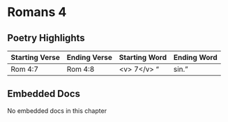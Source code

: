 # Romans 4

## Poetry Highlights

| Starting Verse | Ending Verse | Starting Word | Ending Word |
| :--- | :--- | :--- | :--- |
| Rom 4:7 | Rom 4:8 | &lt;v&gt; 7&lt;/v&gt; “ | sin.” |

## Embedded Docs

No embedded docs in this chapter

